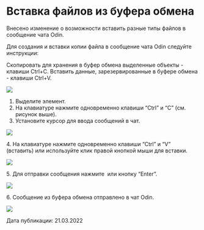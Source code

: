 # Вставка файлов из буфера обмена

Внесено изменение о возможности вставить разные типы файлов в сообщение чата Odin.

Для создания и вставки копии файла в сообщение чата Odin следуйте инструкции:

Скопировать для хранения в буфер обмена выделенные объекты - клавиши Ctrl+C. Вставить данные, зарезервированные в буфере обмена - клавиши Ctrl+V.

![](https://lh4.googleusercontent.com/pkadNTvi1J6nawPICphkvdJX2uANQKkC6MuO70rqxQbu1StJhBP5S4rJdn2AVi5sWrmlZr60sLGxNmLKZ5uOY8LXBYPbXp\_2tGdcQ3yVghbuUtX0rU2AY3-5vtKhz6Yy3\_9s6k7J)

1. Выделите элемент.
2. На клавиатуре нажмите одновременно клавиши “Ctrl” и “C” (см. рисунок выше).
3. Установите курсор для ввода сообщений в чат.

![](https://lh3.googleusercontent.com/8mo3JNdKVdZsWIZHWeKWhMEPQDa\_1dkNfSYMg7ftTIzvZTq4e\_gVXSWqRs5Ftus-XDHGg9vYAe-Nl5do4wg3IOQkOlQUKx3oeDHcfSyq6Yni7AfGaK0hbAAv5d08DtUqVvXjrpRI)

4\. На клавиатуре нажмите одновременно клавиши “Ctrl” и “V” (вставить) или используйте клик правой кнопкой мыши для вставки.

![](https://lh5.googleusercontent.com/KFCGmaRXjC-kObkqfui3n2NKjUEgtGSvf4\_Q2TfTH4\_mWmeyJynV0eDrrtu6RfFcwLu6IhBGTNvdtYcNXd\_8jhmCgEy00nOISelWV\_z7tGpd6SpnN0Gtz2pl2a8Rw9JAn7NpsX7d)

5\. Для отправки сообщения нажмите <img src="https://lh6.googleusercontent.com/hHxXiO_-ZwcBJxXwEEbOOTlv54VeIEdyb5yn87MS1eOvhMpxmU9anxhIAN1D5Kc9rXJuUrHFT8FmzJHGMozcpQauuSGF7EuV5yLDkTqD5kQ5P-XbyKKiYrVch35ed1ClwAxcckhb" alt="" data-size="line"> или кнопку “Enter”.

![](https://lh3.googleusercontent.com/BoV5HkkGK7QcfQVSJlHerOrVI\_OnlKtspRYg0wrm3LlxF5-5SYPtC1RbdlTVIJ4P59nKGAXQdpSFU5dICkjtyitmng6GObVJ6BA5Fw89tgJpYHOGgKmc75qt3IQ-kD-JpRkp7bqR)

6\. Сообщение из буфера обмена отправлено в чат Odin.

![](https://lh5.googleusercontent.com/sAFSQUFMuaZAp\_dgbiHo5hMae8mYax0kfRLnMcTzAU7iaxcNrkW\_4BuorPqbci8zcVnc676cntxykEcnTlXa0Gvz-DN1aAmjDR0an3ZUHY6cw6ptoDEdcYecFLSgRZrbV396Eb7h)

Дата публикации: 21.03.2022
